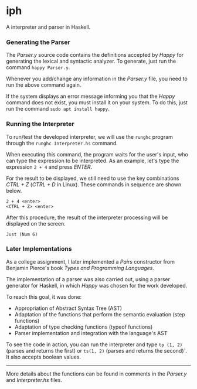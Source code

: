 # iph

A interpreter and parser in Haskell.

### Generating the Parser

The _Parser.y_ source code contains the definitions accepted by _Happy_ for generating the lexical and syntactic analyzer. To generate, just run the command `happy Parser.y`.

Whenever you add/change any information in the _Parser.y_ file, you need to run the above command again.

If the system displays an error message informing you that the _Happy_ command does not exist, you must install it on your system. To do this, just run the command `sudo apt install happy`.

### Running the Interpreter

To run/test the developed interpreter, we will use the `runghc` program through the `runghc Interpreter.hs` command.

When executing this command, the program waits for the user's input, who can type the expression to be interpreted. As an example, let's type the expression `2 + 4` and press _ENTER_.

For the result to be displayed, we still need to use the key combinations _CTRL + Z_ (_CTRL + D_ in Linux). These commands in sequence are shown below.

```
2 + 4 <enter>
<CTRL + Z> <enter>
```

After this procedure, the result of the interpreter processing will be displayed on the screen.

```
Just (Num 6)
```

### Later Implementations

As a college assignment, I later implemented a _Pairs_ constructor from Benjamin Pierce's book _Types and Programming Languages_.

The implementation of a parser was also carried out, using a parser generator for Haskell, in which _Happy_ was chosen for the work developed.

To reach this goal, it was done:

- Appropriation of Abstract Syntax Tree (AST)
- Adaptation of the functions that perform the semantic evaluation (step functions)
- Adaptation of type checking functions (typeof functions)
- Parser implementation and integration with the language's AST

To see the code in action, you can run the interpreter and type `tp (1, 2)` (parses and returns the first) or `ts(1, 2)` (parses and returns the second)`. It also accepts boolean values.

---

More details about the functions can be found in comments in the _Parser.y_ and _Interpreter.hs_ files.
